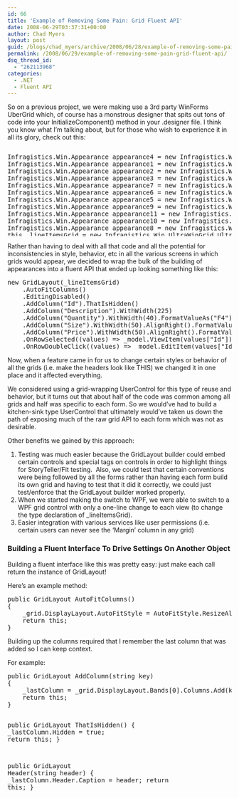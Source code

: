 ```yaml
---
id: 66
title: 'Example of Removing Some Pain: Grid Fluent API'
date: 2008-06-29T03:37:31+00:00
author: Chad Myers
layout: post
guid: /blogs/chad_myers/archive/2008/06/28/example-of-removing-some-pain-grid-fluent-api.aspx
permalink: /2008/06/29/example-of-removing-some-pain-grid-fluent-api/
dsq_thread_id:
  - "262113968"
categories:
  - .NET
  - Fluent API
---
```

So on a previous project, we were making use a 3rd party WinForms UberGrid which, of course has a monstrous designer that spits out tons of code into your InitializeComponent() method in your .designer file. I think you know what I&#8217;m talking about, but for those who wish to experience it in all its glory, check out this:

<div class="csharpcode-wrapper" style="overflow: auto;height: 200px">
  <pre>Infragistics.Win.Appearance appearance4 = <span class="kwrd">new</span> Infragistics.Win.Appearance();
Infragistics.Win.Appearance appearance1 = <span class="kwrd">new</span> Infragistics.Win.Appearance();
Infragistics.Win.Appearance appearance2 = <span class="kwrd">new</span> Infragistics.Win.Appearance();
Infragistics.Win.Appearance appearance3 = <span class="kwrd">new</span> Infragistics.Win.Appearance();
Infragistics.Win.Appearance appearance7 = <span class="kwrd">new</span> Infragistics.Win.Appearance();
Infragistics.Win.Appearance appearance6 = <span class="kwrd">new</span> Infragistics.Win.Appearance();
Infragistics.Win.Appearance appearance5 = <span class="kwrd">new</span> Infragistics.Win.Appearance();
Infragistics.Win.Appearance appearance9 = <span class="kwrd">new</span> Infragistics.Win.Appearance();
Infragistics.Win.Appearance appearance11 = <span class="kwrd">new</span> Infragistics.Win.Appearance();
Infragistics.Win.Appearance appearance10 = <span class="kwrd">new</span> Infragistics.Win.Appearance();
Infragistics.Win.Appearance appearance8 = <span class="kwrd">new</span> Infragistics.Win.Appearance();
<span class="kwrd">this</span>._lineItemsGrid = <span class="kwrd">new</span> Infragistics.Win.UltraWinGrid.UltraGrid();
((System.ComponentModel.ISupportInitialize)(<span class="kwrd">this</span>._lineItemsGrid)).BeginInit();
<span class="kwrd">this</span>.SuspendLayout();
<span class="rem">// </span>
<span class="rem">// _lineItemsGrid</span>
<span class="rem">// </span>
appearance4.BackColor = System.Drawing.SystemColors.Window;
appearance4.BorderColor = System.Drawing.SystemColors.InactiveCaption;
<span class="kwrd">this</span>._lineItemsGrid.DisplayLayout.Appearance = appearance4;
<span class="kwrd">this</span>._lineItemsGrid.DisplayLayout.AutoFitStyle = Infragistics.Win.UltraWinGrid.AutoFitStyle.None;
<span class="kwrd">this</span>._lineItemsGrid.DisplayLayout.BorderStyle = Infragistics.Win.UIElementBorderStyle.Solid;
<span class="kwrd">this</span>._lineItemsGrid.DisplayLayout.CaptionVisible = Infragistics.Win.DefaultableBoolean.False;
<span class="kwrd">this</span>._lineItemsGrid.DisplayLayout.EmptyRowSettings.ShowEmptyRows = <span class="kwrd">true</span>;
appearance1.BackColor = System.Drawing.SystemColors.ActiveBorder;
appearance1.BackColor2 = System.Drawing.SystemColors.ControlDark;
appearance1.BackGradientStyle = Infragistics.Win.GradientStyle.Vertical;
appearance1.BorderColor = System.Drawing.SystemColors.Window;
<span class="kwrd">this</span>._lineItemsGrid.DisplayLayout.GroupByBox.Appearance = appearance1;
appearance2.ForeColor = System.Drawing.SystemColors.GrayText;
<span class="kwrd">this</span>._lineItemsGrid.DisplayLayout.GroupByBox.BandLabelAppearance = appearance2;
<span class="kwrd">this</span>._lineItemsGrid.DisplayLayout.GroupByBox.BorderStyle = Infragistics.Win.UIElementBorderStyle.Solid;
<span class="kwrd">this</span>._lineItemsGrid.DisplayLayout.GroupByBox.Hidden = <span class="kwrd">true</span>;
appearance3.BackColor = System.Drawing.SystemColors.ControlLightLight;
appearance3.BackColor2 = System.Drawing.SystemColors.Control;
appearance3.BackGradientStyle = Infragistics.Win.GradientStyle.Horizontal;
appearance3.ForeColor = System.Drawing.SystemColors.GrayText;
<span class="kwrd">this</span>._lineItemsGrid.DisplayLayout.GroupByBox.PromptAppearance = appearance3;
<span class="kwrd">this</span>._lineItemsGrid.DisplayLayout.MaxColScrollRegions = 1;
<span class="kwrd">this</span>._lineItemsGrid.DisplayLayout.MaxRowScrollRegions = 1;
appearance7.BackColor = System.Drawing.SystemColors.Highlight;
appearance7.ForeColor = System.Drawing.SystemColors.HighlightText;
<span class="kwrd">this</span>._lineItemsGrid.DisplayLayout.Override.ActiveRowAppearance = appearance7;
<span class="kwrd">this</span>._lineItemsGrid.DisplayLayout.Override.AllowAddNew = Infragistics.Win.UltraWinGrid.AllowAddNew.No;
<span class="kwrd">this</span>._lineItemsGrid.DisplayLayout.Override.AllowColMoving = Infragistics.Win.UltraWinGrid.AllowColMoving.NotAllowed;
<span class="kwrd">this</span>._lineItemsGrid.DisplayLayout.Override.AllowColSizing = Infragistics.Win.UltraWinGrid.AllowColSizing.Free;
<span class="kwrd">this</span>._lineItemsGrid.DisplayLayout.Override.AllowColSwapping = Infragistics.Win.UltraWinGrid.AllowColSwapping.NotAllowed;
<span class="kwrd">this</span>._lineItemsGrid.DisplayLayout.Override.AllowDelete = Infragistics.Win.DefaultableBoolean.False;
<span class="kwrd">this</span>._lineItemsGrid.DisplayLayout.Override.AllowRowFiltering = Infragistics.Win.DefaultableBoolean.False;
<span class="kwrd">this</span>._lineItemsGrid.DisplayLayout.Override.AllowRowSummaries = Infragistics.Win.UltraWinGrid.AllowRowSummaries.False;
<span class="kwrd">this</span>._lineItemsGrid.DisplayLayout.Override.AllowUpdate = Infragistics.Win.DefaultableBoolean.False;
<span class="kwrd">this</span>._lineItemsGrid.DisplayLayout.Override.BorderStyleCell = Infragistics.Win.UIElementBorderStyle.Dotted;
<span class="kwrd">this</span>._lineItemsGrid.DisplayLayout.Override.BorderStyleRow = Infragistics.Win.UIElementBorderStyle.Dotted;
appearance6.BackColor = System.Drawing.SystemColors.Window;
<span class="kwrd">this</span>._lineItemsGrid.DisplayLayout.Override.CardAreaAppearance = appearance6;
appearance5.BorderColor = System.Drawing.Color.Silver;
appearance5.FontData.Name = <span class="str">"QuickType Mono"</span>;
appearance5.FontData.SizeInPoints = 10F;
appearance5.TextTrimming = Infragistics.Win.TextTrimming.EllipsisCharacter;
<span class="kwrd">this</span>._lineItemsGrid.DisplayLayout.Override.CellAppearance = appearance5;
<span class="kwrd">this</span>._lineItemsGrid.DisplayLayout.Override.CellClickAction = Infragistics.Win.UltraWinGrid.CellClickAction.RowSelect;
<span class="kwrd">this</span>._lineItemsGrid.DisplayLayout.Override.CellPadding = 0;
<span class="kwrd">this</span>._lineItemsGrid.DisplayLayout.Override.ColumnSizingArea = Infragistics.Win.UltraWinGrid.ColumnSizingArea.EntireColumn;
appearance9.BackColor = System.Drawing.SystemColors.Control;
appearance9.BackColor2 = System.Drawing.SystemColors.ControlDark;
appearance9.BackGradientAlignment = Infragistics.Win.GradientAlignment.Element;
appearance9.BackGradientStyle = Infragistics.Win.GradientStyle.Horizontal;
appearance9.BorderColor = System.Drawing.SystemColors.Window;
<span class="kwrd">this</span>._lineItemsGrid.DisplayLayout.Override.GroupByRowAppearance = appearance9;
appearance11.TextHAlignAsString = <span class="str">"Left"</span>;
<span class="kwrd">this</span>._lineItemsGrid.DisplayLayout.Override.HeaderAppearance = appearance11;
<span class="kwrd">this</span>._lineItemsGrid.DisplayLayout.Override.HeaderStyle = Infragistics.Win.HeaderStyle.WindowsXPCommand;
appearance10.BackColor = System.Drawing.SystemColors.Window;
appearance10.BorderColor = System.Drawing.Color.Silver;
<span class="kwrd">this</span>._lineItemsGrid.DisplayLayout.Override.RowAppearance = appearance10;
<span class="kwrd">this</span>._lineItemsGrid.DisplayLayout.Override.RowSelectorHeaderStyle = Infragistics.Win.UltraWinGrid.RowSelectorHeaderStyle.SeparateElement;
<span class="kwrd">this</span>._lineItemsGrid.DisplayLayout.Override.RowSelectors = Infragistics.Win.DefaultableBoolean.True;
<span class="kwrd">this</span>._lineItemsGrid.DisplayLayout.Override.RowSizing = Infragistics.Win.UltraWinGrid.RowSizing.Fixed;
<span class="kwrd">this</span>._lineItemsGrid.DisplayLayout.Override.SelectTypeCell = Infragistics.Win.UltraWinGrid.SelectType.None;
<span class="kwrd">this</span>._lineItemsGrid.DisplayLayout.Override.SelectTypeCol = Infragistics.Win.UltraWinGrid.SelectType.None;
<span class="kwrd">this</span>._lineItemsGrid.DisplayLayout.Override.SelectTypeRow = Infragistics.Win.UltraWinGrid.SelectType.Single;
<span class="kwrd">this</span>._lineItemsGrid.DisplayLayout.Override.SummaryDisplayArea = Infragistics.Win.UltraWinGrid.SummaryDisplayAreas.None;
appearance8.BackColor = System.Drawing.SystemColors.ControlLight;
<span class="kwrd">this</span>._lineItemsGrid.DisplayLayout.Override.TemplateAddRowAppearance = appearance8;
<span class="kwrd">this</span>._lineItemsGrid.DisplayLayout.ScrollBounds = Infragistics.Win.UltraWinGrid.ScrollBounds.ScrollToFill;
<span class="kwrd">this</span>._lineItemsGrid.DisplayLayout.ScrollStyle = Infragistics.Win.UltraWinGrid.ScrollStyle.Immediate;
<span class="kwrd">this</span>._lineItemsGrid.Dock = System.Windows.Forms.DockStyle.Top;
<span class="kwrd">this</span>._lineItemsGrid.Location = <span class="kwrd">new</span> System.Drawing.Point(0, 0);
<span class="kwrd">this</span>._lineItemsGrid.Name = <span class="str">"_lineItemsGrid"</span>;
<span class="kwrd">this</span>._lineItemsGrid.Size = <span class="kwrd">new</span> System.Drawing.Size(908, 226);
<span class="kwrd">this</span>._lineItemsGrid.TabIndex = 0;
<span class="kwrd">this</span>._lineItemsGrid.Text = <span class="str">"_lineItemsGrid"</span>;</pre>
</div>

Rather than having to deal with all that code and all the potential for inconsistencies in style, behavior, etc in all the various screens in which grids would appear, we decided to wrap the bulk of the building of appearances into a fluent API that ended up looking something like this:

<div class="csharpcode-wrapper">
  <pre><span class="kwrd">new</span> GridLayout(_lineItemsGrid)
    .AutoFitColumns()
    .EditingDisabled()
    .AddColumn(<span class="str">"Id"</span>).ThatIsHidden()
    .AddColumn(<span class="str">"Description"</span>).WithWidth(225)
    .AddColumn(<span class="str">"Quantity"</span>).WithWidth(40).FormatValueAs(<span class="str">"F4"</span>).AlignRight()
    .AddColumn(<span class="str">"Size"</span>).WithWidth(50).AlignRight().FormatValueAs("F4")
    .AddColumn(<span class="str">"Price"</span>).WithWidth(50).AlignRight().FormatValueAs(<span class="str">"C4"</span>)
    .OnRowSelected((values) =&gt; _model.ViewItem(values[<span class="str">"Id"</span>]))
    .OnRowDoubleClick((values) =&gt; _model.EditItem(values[<span class="str">"Id"</span>]));</pre>
</div>

Now, when a feature came in for us to change certain styles or behavior of all the grids (i.e. make the headers look like THIS) we changed it in one place and it affected everything.

We considered using a grid-wrapping UserControl for this type of reuse and behavior, but it turns out that about half of the code was common among all grids and half was specific to each form. So we would&#8217;ve had to build a kitchen-sink type UserControl that ultimately would&#8217;ve taken us down the path of exposing much of the raw grid API to each form which was not as desirable.

Other benefits we gained by this approach:

  1. Testing was much easier because the GridLayout builder could embed certain controls and special tags on controls in order to highlight things for StoryTeller/Fit testing.&nbsp; Also, we could test that certain conventions were being followed by all the forms rather than having each form build its own grid and having to test that it did it correctly, we could just test/enforce that the GridLayout builder worked properly.
  2. When we started making the switch to WPF, we were able to switch to a WPF grid control with only a one-line change to each view (to change the type declaration of _lineItemsGrid).
  3. Easier integration with various services like user permissions (i.e. certain users can never see the &#8216;Margin&#8217; column in any grid)

### Building a Fluent Interface To Drive Settings On Another Object

Building a fluent interface like this was pretty easy: just make each call return the instance of GridLayout!&nbsp; 

Here&#8217;s an example method:

<div class="csharpcode-wrapper">
  <pre><span class="kwrd">public</span> GridLayout AutoFitColumns()
{
    _grid.DisplayLayout.AutoFitStyle = AutoFitStyle.ResizeAllColumns;
    <span class="kwrd">return</span> <span class="kwrd">this</span>;
}</pre>
</div>

Building up the columns required that I remember the last column that was added so I can keep context. 

For example:

<div class="csharpcode-wrapper">
  <pre><span class="kwrd">public</span> GridLayout AddColumn(<span class="kwrd">string</span> key)
{
    _lastColumn = _grid.DisplayLayout.Bands[0].Columns.Add(key);
    <span class="kwrd">return</span> <span class="kwrd">this</span>;
}

<span class="kwrd">public</span> GridLayout ThatIsHidden()
{
    _lastColumn.Hidden = <span class="kwrd">true</span>;
    <span class="kwrd">return</span> <span class="kwrd">this</span>;
}

<span class="kwrd">public</span> GridLayout Header(<span class="kwrd">string</span> header)
{
    _lastColumn.Header.Caption = header;
    <span class="kwrd">return</span> <span class="kwrd">this</span>;
}</pre>
</div>